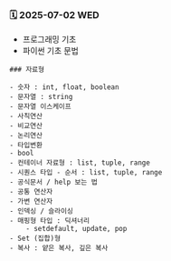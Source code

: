 ### 🗓️ 2025-07-02 WED

- 프로그래밍 기초
- 파이썬 기초 문법
```
### 자료형

- 숫자 : int, float, boolean
- 문자열 : string
- 문자열 이스케이프
- 사칙연산
- 비교연산
- 논리연산
- 타입변환
- bool
- 컨테이너 자료형 : list, tuple, range
- 시퀀스 타입 - 순서 : list, tuple, range
- 공식문서 / help 보는 법
- 공통 연산자
- 가변 연산자
- 인덱싱 / 슬라이싱
- 매핑형 타입 : 딕셔너리
    - setdefault, update, pop
- Set (집합)형
- 복사 : 얕은 복사, 깊은 복사
```
